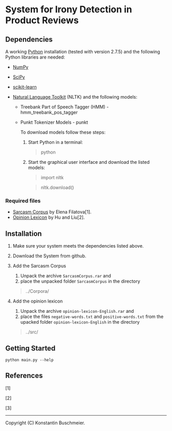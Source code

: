 # System for Irony Detection in Product Reviews


## Dependencies

A working [Python](https://www.python.org/) installation (tested with version 2.7.5)
and the following Python libraries are needed:

* [NumPy](http://www.numpy.org)
* [SciPy](http://www.scipy.org)
* [scikit-learn](http://www.scikit-learn.org/)
* [Natural Language Toolkit](http://www.nltk.org/) (NLTK) and the following models:
    
    * Treebank Part of Speech Tagger (HMM) - hmm\_treebank\_pos\_tagger
    * Punkt Tokenizer Models - punkt


        To download models follow these steps:

        1. Start Python in a terminal:

            > python

        2. Start the graphical user interface and download the listed models:

        	> import nltk

        	> nltk.download()


### Required files

* [Sarcasm Corpus](http://storm.cis.fordham.edu/filatova/SarcasmCorpus.html) by Elena Filatova[1].
* [Opinion Lexicon](http://www.cs.uic.edu/~liub/FBS/sentiment-analysis.html#lexicon) by Hu and Liu[2].



## Installation

1. Make sure your system meets the dependencies listed above.
2. Download the System from github.

3. Add the Sarcasm Corpus
	1. Unpack the archive `SarcasmCorpus.rar` and 
	2. place the unpacked folder `SarcasmCorpus` in the directory 
    > ../Corpora/

4. Add the opinion lexicon
	1. Unpack the archive `opinion-lexicon-English.rar` and 
	2. place the files `negative-words.txt` and `positive-words.txt` from the upacked folder `opinion-lexicon-English` in the directory
    > ../src/ 


## Getting Started

    python main.py --help


## References

[1] 

[2] 

[3]


---

Copyright (C) Konstantin Buschmeier.